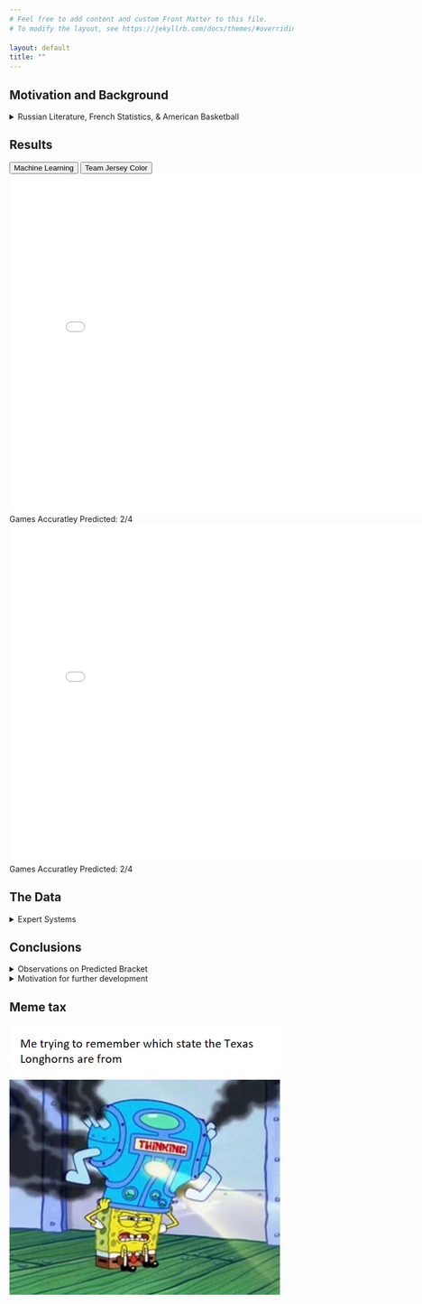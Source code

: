 ```yaml
---
# Feel free to add content and custom Front Matter to this file.
# To modify the layout, see https://jekyllrb.com/docs/themes/#overriding-theme-defaults

layout: default
title: ""
---
```

## Motivation and Background 
<details markdown="1">
<summary style="display:list-item"><span>Russian Literature, French Statistics, & American Basketball</span></summary>

<figure>
  <img src="images\anton-chekhov-new.jpg" id="headshot"> 
    <figcaption>The face of a man that paid for medical school by writing short stories on the weekend</figcaption>
</figure>

In Anton Chekhov's 1894 short story, ["The Student"](https://americanliterature.com/author/anton-chekhov/short-story/the-student), Ivan Velikopolsky is heading home
during a cold March evening. He just left from an encounter with a friend, Vasilisa, who cried bitterly when he told her the Biblical story about [Peter's betrayal](https://en.wikipedia.org/wiki/Denial_of_Peter) that was described as occuring 2,000 years ago.
  
He realizes that it wasn't the way he told the story that moved her, but rather the guilt that Peter himself felt that brought this emotion from Vasilisa.

Ivan then says to himself, 
  
> " 'the past[...] is linked with the present by an unbroken chain of events flowing one out of another' "

> "[...] it seemed to him that he had just seen both ends of that chain; that when he touched one end the other quivered."

This chain of causality that Chekhov described might have been inspired by the French polymath, Pierre-Simon Laplace, who in 1814 wrote in his book [A Philosophical Essay on Probabilities](https://bayes.wustl.edu/Manual/laplace_A_philosophical_essay_on_probabilities.pdf)

> "Present events are connected with preceding ones by a tie based upon the evident principle that a thing cannot occur without a cause which produces it." 

<figure>
  <img src="images\9uekyze10wd41.jpg" id="headshot"> 
    <figcaption></figcaption>
</figure>

He then proposed a thought experiment: if a sufficiently intelligent being knew the present state of every single granularity of the Universe, that is, every causal link, then this being would be able to perfectly predict the future as well as retrace the past.

> "[...] an intelligence which could comprehend all the forces by which nature is animated and the respective situation of the beings who could compose it - an intelligence sufficiently vast to submit these data to analysis [...] for it; nothing would be uncertain and the future, as the past, would be present to its eyes" 

It is only appropriate that the field of computational statistical learning emerged as a way to predict outcome using historical data. 

But are the methods of prediction within this field sufficient when we start to introduce unpredictable humans?

For example, within the neary 100-year history of the NCAA's college basketball tournemant "March Madness", a 16-seeded team has never won against a 1-seeded team. That is, until 2018 when the UMBC beat Virginia. 

<figure>
  <img src="images\header-1.jpg" id="basketballpan">  
    <figcaption>UMBC v. Virginia</figcaption>
</figure>

Could an algorithm have predicted this performance? 

In 2018 I crudely trained a classifier on college basketball team-ranking data. It gave UMBC a 2% chance of victory. Perhaps a "better" model would have even given it a 0% chance.

This year, my methodology hasn't changed, so I expect my model to miss major upsets. Instead I compare my models results to a bracket that I generated using "unpredictive" principles. Namely, predicting that the winner always has the more popular [team color](https://www.spoonflower.com/americas_true_colors). 

Using this non "data-driven" solution I hope to ask:

- Is it just as bad to guess (or use intuition) than use biased data or a poorly-understood model? 

- Is a domain worth modeling when the data does not capture events that could potentially hinder or benefit a team's performance? 
    - For example, ranking data might include how often players make points on the free-throw line, but what about the referee decisions that causes players to get on the free throw line? Or even, how many consecutive days were athletes not able to practice due to COVID-19? 
</details>

## Results 
<!-- Table showing predictions --> 

<head>
    <link rel="stylesheet" href="assets\css\table.css">
    <script src="assets\js\table.js"></script>
</head>
<div class="tab">
    <button class="tablinks" onclick="openCity(event, 'Machine Learning')">Machine Learning</button>
    <button class="tablinks" onclick="openCity(event, 'Team Jersey Color')">Team Jersey Color</button>
</div>

<div id="Machine Learning" class="tabcontent">
    <embed src="brackets\mm.pdf" width="800px" height="600px" />
    <figcaption> Games Accuratley Predicted: 2/4</figcaption>
</div>
<div id="Team Jersey Color" class="tabcontent">
    <embed src="brackets\teamcolor.pdf" width="800px" height="600px" />
    <figcaption> Games Accuratley Predicted: 2/4</figcaption>
</div>

## The Data
<details markdown="1">
<summary style="display:list-item"><span>Expert Systems</span></summary>

<figure>
  <img src="images\massey-sample.png" id="basketballpan">  
    <figcaption>Subset of "Massey Ordinals" pulled from <a href="https://www.kaggle.com/c/ncaam-march-mania-2021/data">Kaggle</a></figcaption>
</figure>


As so, I relied on ordinal ranking data pulled from the web into a congregate labaled "Massey Ordinals." 
<br><br>
</details >

## Conclusions
<details markdown="1">
<summary style="display:list-item"><span>Observations on Predicted Bracket</span></summary>

My model contains no interesting upset predictions. In fact, I don't think anyone would particularly enjoy a tournemant that falls in-line with my model. 

The fun of "March Madness" is seeing underdogs such as 2018 Loyola accomplish that which all the "experts" deem as unlikely: beat lower-seeded teams. And not just accomplish that once, but enough times to reach the Final Four.

<img src="images\fans.jpg" id="basketballpan"> 

In fact, life's most exciting moments are arguably when the unlikely becomes realized. For example, retail investors making millions off of the stock market.

<img src="images\stonk.jpg" id="headshot"/>

Training a model on expert data will introduce bias into a model if all the experts fall in line. This will obviously make it "blind" to those unexpected moments we enjoy.

But it still has its validity. As someone that has never watched a basketball game out of enjoyment, I have no domain knowledge on this sport. In result I have two paths to take: I can either rely on the establishment's collective knowledge and the data-based that they create metrics; or I can take the path of self-education and attempt to create metrics myself.

The latter obviously seems like the riskier option. 
<br><br>
</details >

<details markdown="1">
<summary style="display:list-item"><span>Motivation for further development</span></summary>



<br><br>
</details >

## Meme tax 

<img src="images\4c7r0e.jpg" id="headshot"/>